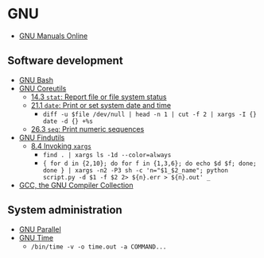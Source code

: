 # GNU

* [GNU Manuals Online](https://www.gnu.org/manual/)

## Software development

* [GNU Bash](https://www.gnu.org/software/bash/)
* [GNU Coreutils](https://www.gnu.org/software/coreutils/manual/coreutils.html)
  * [14.3 `stat`: Report file or file system status](https://www.gnu.org/software/coreutils/manual/coreutils.html#stat-invocation)
  * [21.1 `date`: Print or set system date and time](https://www.gnu.org/software/coreutils/manual/coreutils.html#date-invocation)
    * `diff -u $file /dev/null | head -n 1 | cut -f 2 | xargs -I {} date -d {} +%s`
  * [26.3 `seq`: Print numeric sequences](https://www.gnu.org/software/coreutils/manual/coreutils.html#seq-invocation)
* [GNU Findutils](https://www.gnu.org/software/findutils/manual/html_mono/find.html)
  * [8.4 Invoking `xargs`](https://www.gnu.org/software/findutils/manual/html_mono/find.html#Invoking-xargs)
    * `find . | xargs ls -1d --color=always`
    * `{ for d in {2,10}; do for f in {1,3,6}; do echo $d $f; done; done } | xargs -n2 -P3 sh -c 'n="$1_$2_name"; python script.py -d $1 -f $2 2> ${n}.err > ${n}.out' _`
* [GCC, the GNU Compiler Collection](https://www.gnu.org/software/gcc/)

## System administration

* [GNU Parallel](https://www.gnu.org/software/parallel/)
* [GNU Time](https://www.gnu.org/software/time/)
  * `/bin/time -v -o time.out -a COMMAND...`
